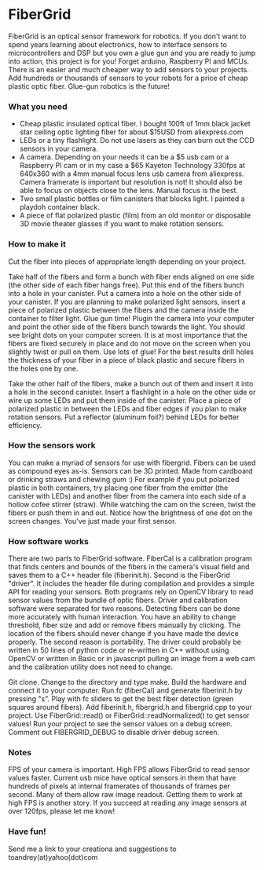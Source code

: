 # FiberGrid

FiberGrid is an optical sensor framework for robotics.  If you don't want to spend years learning about electronics, how to interface sensors to microcontrollers and DSP but you own a glue gun and you are ready to jump into action, this project is for you!  Forget arduino, Raspberry PI and MCUs.  There is an easier and much cheaper way to add sensors to your projects.  Add hundreds or thousands of sensors to your robots for a price of cheap plastic optic fiber.  Glue-gun robotics is the future!

### What you need
* Cheap plastic insulated optical fiber.  I bought 100ft of 1mm black jacket star ceiling optic lighting fiber for about $15USD from aliexpress.com
* LEDs or a tiny flashlight.  Do not use lasers as they can burn out the CCD sensors in your camera.
* A camera.  Depending on your needs it can be a $5 usb cam or a Raspberry PI cam or in my case a $65 Kayeton Technology 330fps at 640x360 with a 4mm manual focus lens usb camera from aliexpress.  Camera framerate is important but resolution is not!  It should also be able to focus on objects close to the lens.  Manual focus is the best.
* Two small plastic bottles or film canisters that blocks light.  I painted a playdoh container black.
* A piece of flat polarized plastic (film) from an old monitor or disposable 3D movie theater glasses if you want to make rotation sensors.

### How to make it
Cut the fiber into pieces of appropriate length depending on your project.

Take half of the fibers and form a bunch with fiber ends aligned on one side (the other side of each fiber hangs free).  Put this end of the fibers bunch into a hole in your canister.  Put a camera into a hole on the other side of your canister.  If you are planning to make polarized light sensors, insert a piece of polarized plastic between the fibers and the camera inside the container to filter light.  Glue gun time! Plugin the camera into your computer and point the other side of the fibers bunch towards the light.  You should see bright dots on your computer screen.  It is at most importance that the fibers are fixed securely in place and do not move on the screen when you slightly twist or pull on them.  Use lots of glue!  For the best results drill holes the thickness of your fiber in a piece of black plastic and secure fibers in the holes one by one.

Take the other half of the fibers, make a bunch out of them and insert it into a hole in the second canister.  Insert a flashlight in a hole on the other side or wire up some LEDs and put them inside of the canister.  Place a piece of polarized plastic in between the LEDs and fiber edges if you plan to make rotation sensors.  Put a reflector (aluminum foil?) behind LEDs for better efficiency.

### How the sensors work
You can make a myriad of sensors for use with fibergrid.  Fibers can be used as compound eyes as-is.  Sensors can be 3D printed.  Made from cardboard or drinking straws and chewing gum :)  For example if you put polarized plastic in both containers, try placing one fiber from the emitter (the canister with LEDs) and another fiber from the camera into each side of a hollow cofee stirrer (straw).  While watching the cam on the screen, twist the fibers or push them in and out.  Notice how the brightness of one dot on the screen changes.  You've just made your first sensor.

### How software works
There are two parts to FiberGrid software.  FiberCal is a calibration program that finds centers and bounds of the fibers in the camera's visual field and saves them to a C++ header file (fiberinit.h).  Second is the FiberGrid "driver".  It includes the header file during compilation and provides a simple API for reading your sensors.  Both programs rely on OpenCV library to read sensor values from the bundle of optic fibers.  Driver and calibration software were separated for two reasons.  Detecting fibers can be done more accurately with human interaction. You have an ability to change threshold, fiber size and add or remove fibers manually by clicking.  The location of the fibers should never change if you have made the device properly.  The second reason is portability.  The driver could probably be written in 50 lines of python code or re-written in C++ without using OpenCV or written in Basic or in javascript pulling an image from a web cam and the calibration utility does not need to change.

Git clone. Change to the directory and type make.  Build the hardware and connect it to your computer.  Run fc (fiberCal) and generate fiberinit.h by pressing "s".  Play with fc sliders to get the best fiber detection (green squares around fibers).  Add fiberinit.h, fibergrid.h and fibergrid.cpp to your project.  Use FiberGrid::read() or FiberGrid::readNormalized() to get sensor values!  Run your project to see the sensor values on a debug screen.  Comment out FIBERGRID_DEBUG to disable driver debug screen.

### Notes
FPS of your camera is important.  High FPS allows FiberGrid to read sensor values faster.  Current usb mice have optical sensors in them that have hundreds of pixels at internal framerates of thousands of frames per second.  Many of them allow raw image readout.  Getting them to work at high FPS is another story.  If you succeed at reading any image sensors at over 120fps, please let me know!

### Have fun!
Send me a link to your creationa and suggestions to  toandrey(at)yahoo(dot)com

